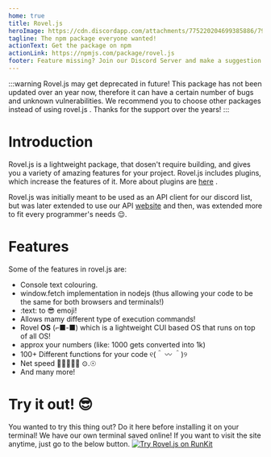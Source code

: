 ```yaml
---
home: true
title: Rovel.js
heroImage: https://cdn.discordapp.com/attachments/775220204699385886/793104276699480064/20201217_095026_0000.png
tagline: The npm package everyone wanted!
actionText: Get the package on npm
actionLink: https://npmjs.com/package/rovel.js
footer: Feature missing? Join our Discord Server and make a suggestion!
---
```


:::warning Rovel.js may get deprecated in future!
This package has not been updated over an year now, therefore it can have a certain number of bugs and unknown vulnerabilities.
We recommend you to choose other packages instead of using rovel.js . Thanks for the support over the years!
:::

# Introduction
Rovel.js is a lightweight package, that dosen't require building, and gives you a variety of amazing features for your project. Rovel.js includes plugins, which increase the features of it. More about plugins are [here](/rjs-plugins) .

Rovel.js was initially meant to be used as an API client for our discord list, but was later extended to use our API [website](https://rovelapi.glitch.me) and then, was extended more to fit every programmer's needs 😌.

# Features

Some of the features in rovel.js are:
- Console text colouring.
- window.fetch implementation in nodejs (thus allowing your code to be the same for both browsers and terminals!)
- :text: to 😎 emoji!
- Allows mamy different type of execution commands!
- Rovel **OS** (⌐■-■) which is a lightweight CUI based OS that runs on top of all OS!
- approx your numbers (like: 1000 gets converted into 1k)
- 100+ Different functions for your code ୧(＾ 〰 ＾)୨
- Net speed 🚂🚃🚃🚃🚃 ⊙.☉
- And many more!

# Try it out! 😎
You wanted to try this thing out? Do it here before installing it on your terminal! We have our own terminal saved online! If you want to visit the site anytime, just go to the below button.
[![Try Rovel.js on RunKit](https://img.shields.io/static/v1?label=TRY%20ROVEL.JS%20ON&message=RUNKIT&color=red&logo=runkit&style=for-the-badge)](https://npm.runkit.com/rovel.js)

<div id="term"></div>
<script>var notebook = RunKit.createNotebook({
    // the parent element for the new notebook
    element: document.getElementById("term"),
    // specify the source of the notebook
    source: "const rovel = require(\"rovel.js\");\nconsole.log(rovel.text.green(\"Hello World\",\"From rovel.js!\"));",
})</script>
